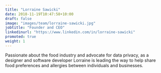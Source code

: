 ```yaml
---
title: "Lorraine Sawicki"
date: 2018-11-19T10:47:58+10:00
draft: false
image: "images/team/lorraine-sawicki.jpg"
jobtitle: "Founder and CEO"
linkedinurl: "https://www.linkedin.com/in/lorraine-sawicki"
promoted: true
weight: 1
---
```


Passionate about the food industry and advocate for data privacy, as a designer and software developer Lorraine is leading the way to help share food preferences and allergies between individuals and businesses.